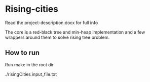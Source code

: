 # Rising-cities

Read the project-description.docx for full info

The core is a red-black tree and min-heap implementation and a few wrappers around them to solve rising tree problem.

## How to run

Run make in the root dir.

./risingCities input_file.txt